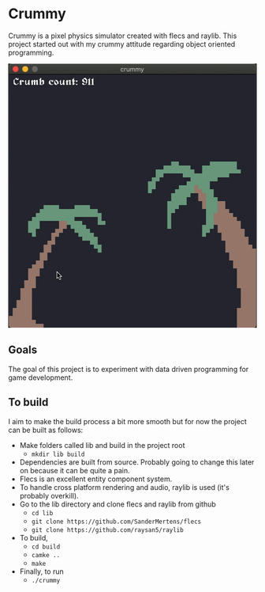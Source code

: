 # Crummy
Crummy is a pixel physics simulator created with flecs and raylib. This project started out with my crummy attitude regarding object oriented programming.

<p align="center"><img src="https://github.com/alexjodonnell/crummy/blob/master/docs/paradise.gif" width="514" height="534" /></p>

## Goals
The goal of this project is to experiment with data driven programming for game development.

## To build 
I aim to make the build process a bit more smooth but for now the project can be built as follows:
- Make folders called lib and build in the project root
    - `mkdir lib build`
- Dependencies are built from source. Probably going to change this later on because it can be quite a pain.
- Flecs is an excellent entity component system.
- To handle cross platform rendering and audio, raylib is used (it's probably overkill).
- Go to the lib directory and clone flecs and raylib from github
    - `cd lib`
    - `git clone https://github.com/SanderMertens/flecs`
    - `git clone https://github.com/raysan5/raylib`
- To build,
    - `cd build`
    - `camke ..`
    - `make`
- Finally, to run
    - `./crummy`
